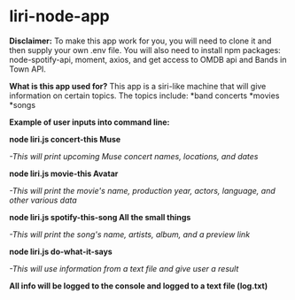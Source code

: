 # liri-node-app

**Disclaimer:**
To make this app work for you, you will need to clone it and then supply your own .env file. You will also need to install npm packages: node-spotify-api, moment, axios, and get access to OMDB api and Bands in Town API.

**What is this app used for?**
This app is a siri-like machine that will give information on certain topics. The topics include:
*band concerts
*movies
*songs

**Example of user inputs into command line:**

**node liri.js concert-this Muse**

*-This will print upcoming Muse concert names, locations, and dates*


**node liri.js movie-this Avatar**

*-This will print the movie's name, production year, actors, language, and other various data*


**node liri.js spotify-this-song All the small things**

*-This will print the song's name, artists, album, and a preview link*


**node liri.js do-what-it-says**

*-This will use information from a text file and give user a result*



**All info will be logged to the console and logged to a text file (log.txt)**



